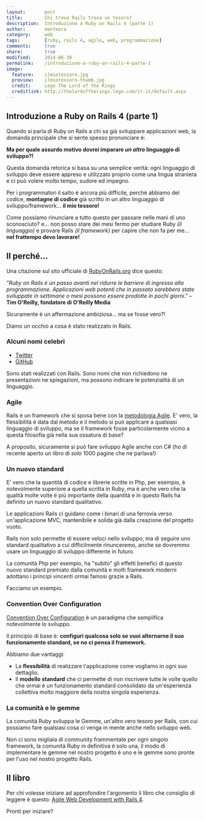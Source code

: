```yaml
---
layout:       post
title:        Chi trova Rails trova un tesoro?
description:  Introduzione a Ruby on Rails 4 (parte 1)
author:       menteora
category:     web
tags:         [ruby, rails 4, agile, web, programmazione]
comments:     true
share:        true
modified:     2014-06-30
permalink:    /introduzione-a-ruby-on-rails-4-parte-1
image:
  feature:    ilmiotessoro.jpg
  preview:    ilmiotessoro-thumb.jpg
  credit:     Lego The Lord of the Rings
  creditlink: http://thelordoftherings.lego.com/it-it/default.aspx
---
```


## Introduzione a Ruby on Rails 4 (parte 1)

Quando si parla di Ruby on Rails a chi sa già sviluppare applicazioni web, la domanda principale che si sente spesso pronunciare é: 

**Ma per quale assurdo motivo dovrei imparare *un altro* linguaggio di sviluppo?!**

Questa domanda retorica si basa su una semplice verità: ogni linguaggio di sviluppo deve essere appreso e utilizzato proprio come una lingua straniera e ci può volere molto tempo, sudore ed impegno.

Per i programmatori il salto è ancora più difficile, perchè abbiamo del codice, **montagne di codice** già scritto in un altro linguaggio di sviluppo/framework... **il mio tessoro!** 

Come possiamo rinunciare a tutto questo per passare nelle mani di uno sconosciuto? e... non posso stare dei mesi fermo per  studiare Ruby *(il linguaggio)* e provare Rails *(il framework)* per capire che non fa per me... **nel frattempo devo lavorare!**

## Il perché...

Una citazione sul sito ufficiale di [RubyOnRails.org](http://www.rubyonrails.org) dice questo:

*"Ruby on Rails è un passo avanti nel ridurre le barriere di ingresso alla programmazione. 
Applicazioni web potenti che in passato sarebbero state sviluppate in settimane o mesi possono essere prodotte in pochi giorni."* **- Tim O'Reilly, fondatore di O'Reilly Media**

Sicuramente è un affermazione ambiziosa... ma se fosse vero?!

Diamo un occhio a cosa è stato realizzato in Rails.

### Alcuni nomi celebri

- [Twitter](http://www.twitter.com)
- [GitHub](http://www.github.com)

Sono stati realizzati con Rails. Sono nomi che non richiedono ne presentazioni ne spiegazioni, ma possono indicare le potenzialità di un linguaggio.

### Agile

Rails è un framework che si sposa bene con la [metodologia Agile](http://it.wikipedia.org/wiki/Metodologia_agile). E' vero, la flessibilità è data dal metodo e il metodo si può applicare a qualsiasi linguaggio di sviluppo, ma se il framework fosse particolarmente vicino a questa filosofia già nella sua ossatura di base?

A proposito, sicuramente si può fare sviluppo Agile anche con C# (ho di recente aperto un libro di *solo* 1000 pagine che ne parlava!)

### Un nuovo standard

E' vero che la quantità di codice e librerie scritte in Php, per esempio, è notevolmente superiore a quella scritta in Ruby, ma è anche vero che la qualità molte volte è più importante della quantità e in questo Rails ha definito un nuovo standard qualitativo. 

Le applicazioni Rails ci guidano come i binari di una ferrovia verso un'applicazione MVC, mantenibile e solida già dalla creazione del progetto vuoto.

Rails non solo permette di essere veloci nello sviluppo, ma di seguire uno standard qualitativo a cui difficilmente rinunceremo, anche se dovremmo usare un linguaggio di sviluppo differente in futuro.

La comunità Php per esempio, ha "subito" gli effetti benefici di questo nuovo standard premiato dalla comunità e molti framework moderni adottano i principi vincenti ormai famosi grazie a Rails.

Facciamo un esempio.

### Convention Over Configuration

[Convention Over Configuration](http://it.wikipedia.org/wiki/Convention_Over_Configuration) è un paradigma che semplifica notevolmente lo sviluppo.

Il principio di base è: **configuri qualcosa solo se vuoi alternarne il suo funzionamento standard, se no ci pensa il framework.**

Abbiamo due vantaggi:

- La **flessibilità** di realizzare l'applicazione come vogliamo in ogni suo dettaglio.
- Il **modello standard** che ci permette di non riscrivere tutte le volte quello che ormai è un funzionamento standard consolidato da un'esperienza collettiva molto maggiore della nostra singola esperienza.

### La comunità e le gemme

La comunità Ruby sviluppa le Gemme, un'altro vero tesoro per Rails, con cui possiamo fare qualsiasi cosa ci venga in mente anche nello sviluppo web.

Non ci sono migliaia di community frammentate per ogni singolo framework, la comunità Ruby in definitiva è solo una, il modo di implementare le gemme nel nostro progetto è uno e le gemme sono pronte per l'uso nel nostro progetto Rails.

## Il libro

Per chi volesse iniziare ad approfondire l'argomento il libro che consiglio di leggere è questo: [Agile Web Development with Rails 4](http://pragprog.com/book/rails4/agile-web-development-with-rails-4).

Pronti per iniziare?



